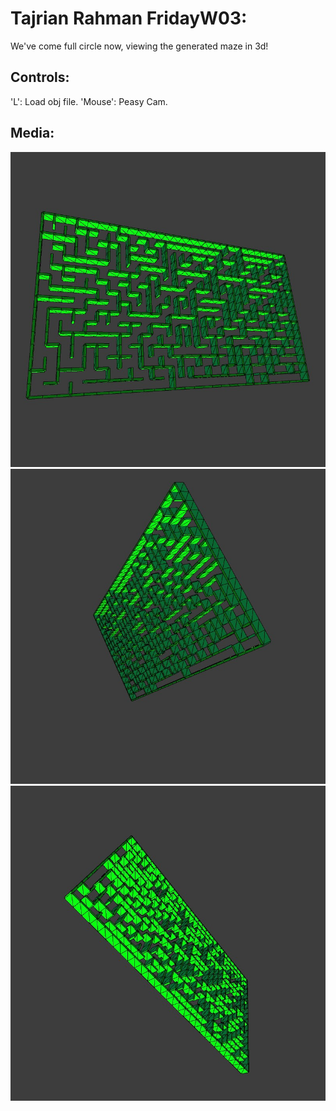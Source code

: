 # Tajrian Rahman FridayW03:

We've come full circle now, viewing the generated maze in 3d!

## Controls:
'L': Load obj file.
'Mouse': Peasy Cam.

## Media:

![alt text](Tajrian_Rahman_FridayW03_0.jpg)
![alt text](Tajrian_Rahman_FridayW03_1.jpg)
![alt text](Tajrian_Rahman_FridayW03_2.jpg)